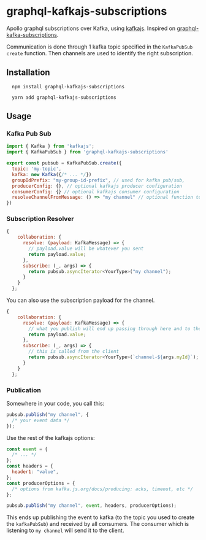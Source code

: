 # graphql-kafkajs-subscriptions

Apollo graphql subscriptions over Kafka, using [kafkajs](https://github.com/tulios/kafkajs). Inspired on [graphql-kafka-subscriptions](https://github.com/ancashoria/graphql-kafka-subscriptions).

Communication is done through 1 kafka topic specified in the `KafkaPubSub` `create` function. Then
channels are used to identify the right subscription.

## Installation

```shell
  npm install graphql-kafkajs-subscriptions
```

```shell
  yarn add graphql-kafkajs-subscriptions
```

## Usage

### Kafka Pub Sub

```javascript
import { Kafka } from 'kafkajs';
import { KafkaPubSub } from 'graphql-kafkajs-subscriptions'

export const pubsub = KafkaPubSub.create({
  topic: 'my-topic',
  kafka: new Kafka({/* ... */})
  groupIdPrefix: "my-group-id-prefix", // used for kafka pub/sub,
  producerConfig: {}, // optional kafkajs producer configuration
  consumerConfig: {} // optional kafkajs consumer configuration
  resolveChannelFromMessage: () => "my channel" // optional function to resolve the channel from the message, by default message.headers.channel will be used
})
```

### Subscription Resolver

```javascript
{
    collaboration: {
      resolve: (payload: KafkaMessage) => {
        // payload.value will be whatever you sent
        return payload.value;
      },
      subscribe: (_, args) => {
        return pubsub.asyncIterator<YourType>("my channel");
      }
    }
  };
```

You can also use the subscription payload for the channel.

```javascript
{
    collaboration: {
      resolve: (payload: KafkaMessage) => {
        // what you publish will end up passing through here and to the client
        return payload.value;
      },
      subscribe: (_, args) => {
        // this is called from the client
        return pubsub.asyncIterator<YourType>(`channel-${args.myId}`);
      }
    }
  };
```

### Publication

Somewhere in your code, you call this:

```javascript
pubsub.publish("my channel", {
  /* your event data */
});
```

Use the rest of the kafkajs options:

```javascript
const event = {
  /* ... */
};
const headers = {
  header1: "value",
};
const producerOptions = {
  /* options from kafka.js.org/docs/producing: acks, timeout, etc */
};

pubsub.publish("my channel", event, headers, producerOptions);
```

This ends up publishing the event to kafka (to the topic you used to create the `kafkaPubSub`)
and received by all consumers. The consumer which is listening to `my channel` will send it
to the client.
